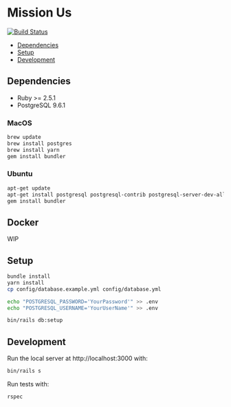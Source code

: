 # Mission Us
[![Build Status](https://travis-ci.org/babelsh/mission-us-rails.svg?branch=master)](https://travis-ci.org/babelsh/mission-us-rails)

- [Dependencies](#dependencies)
- [Setup](#setup)
- [Development](#development)

## Dependencies

- Ruby >= 2.5.1
- PostgreSQL 9.6.1

### MacOS

```sh
brew update
brew install postgres
brew install yarn
gem install bundler
```

### Ubuntu

```sh
apt-get update
apt-get install postgresql postgresql-contrib postgresql-server-dev-all cmake
gem install bundler
```

## Docker

WIP

## Setup

```sh
bundle install
yarn install
cp config/database.example.yml config/database.yml

echo "POSTGRESQL_PASSWORD='YourPassword'" >> .env
echo "POSTGRESQL_USERNAME='YourUserName'" >> .env

bin/rails db:setup
```

## Development

Run the local server at http://localhost:3000 with:

```sh
bin/rails s
```

Run tests with:

```sh
rspec
```
